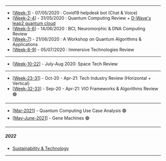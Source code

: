 ------------

- [[Week-1](https://github.com/gopala-kr/Qunatum-Dots/tree/master/01-Covid19)] - 07/05/2020 : Covid19 helpdesk bot (Chat & Voice)
- [[Week-2-4](https://github.com/gopala-kr/Quantum-Dots/tree/master/02-Quantum_Computing_Review)] - 31/05/2020 : Quantum Computing Review + [D-Wave's leap2 quantum cloud](https://www.dwavesys.com/take-leap) 
- [[Week-5-6](https://github.com/gopala-kr/Quantum-Dots/tree/master/05-BCI_Neuromorphic)] - 14/06/2020 : BCI, Neuromorphic & DNA Computing Review
- [[Week-7](https://github.com/gopala-kr/Quantum-Dots/tree/master/07-Quantum-Algorithms-Applications)] - 21/06/2020 : A Workshop on Quantum Algorithms & Applications
- [[Week-8-9](https://github.com/gopala-kr/Quantum-Dots/tree/master/08-Immersive-Computing)] - 05/07/2020 : Immersive Technologies Review

------------------------
- [[Week-10-22](https://github.com/gopala-kr/Quantum-Dots/tree/master/10-Space-2.0)] - July-Aug 2020: Space Tech Review

-------------
- [[Week-23-31](https://github.com/gopala-kr/Quantum-Dots/tree/master/23-Future-of-ET)] - Oct-20 - Apr-21: Tech Industry Review (Horizontal + Vertical)
- [[Week-32-33](https://github.com/gopala-kr/Quantum-Dots/tree/master/15-VIO-Algorithms)] - Sep-20 - Apr-21: VIO Frameworks & Algorithms Review :green_circle:

----------------------
- [[Mar-2021](https://github.com/gopala-kr/Quantum-Dots/tree/master/M1-Quantum-UseCase-Analysis)] - Quantum Computing Use Case Analysis  :green_circle:
- [[May-June-2021](https://github.com/gopala-kr/Quantum-Dots/tree/master/M2-Gene-Machines)] - Gene Machines  :green_circle:

------------------------
##### 2022

- [Sustainability & Technology](https://github.com/gopala-kr/Quantum-Dots/tree/master/sustainability)


-------------

